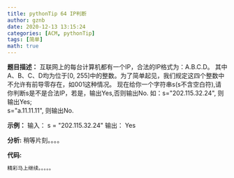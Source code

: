 ```yaml
---
title: pythonTip 64 IP判断
author: gznb
date: 2020-12-13 13:15:24
categories: [ACM, pythonTip]
tags: [简单]
math: true
---
```


**题目描述：**
互联网上的每台计算机都有一个IP，合法的IP格式为：A.B.C.D。
其中A、B、C、D均为位于[0, 255]中的整数。为了简单起见，我们规定这四个整数中不允许有前导零存在，如001这种情况。
现在给你一个字符串s(s不含空白符),请你判断s是不是合法IP，若是，输出Yes,否则输出No.
如：s="202.115.32.24", 则输出Yes;  
    s="a.11.11.11", 则输出No.

**示例：**
输入：
s = "202.115.32.24"
输出：
Yes


**分析:**
稍等片刻。。。。

**代码:**
```python
精彩马上继续。。。。。
```
